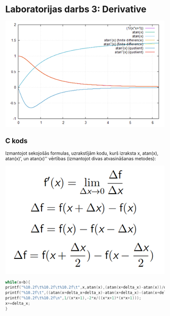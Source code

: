 # Laboratorijas darbs 3: Derivative

![test](https://github.com/atrkv/RTR105/blob/main/labd/lab3/derivative.png)

## C kods
Izmantojot sekojošās formulas, uzrakstījām kodu, kurš izraksta x, atan(x), atan(x)', un atan(x)'' vērtības (izmantojot divas atvasināšanas metodes):

![test1](https://github.com/atrkv/RTR105/blob/main/labd/lab3/junk/1.PNG)

```c
while(x<b){
printf("%10.2f\t%10.2f\t%10.2f\t",x,atan(x),(atan(x+delta_x)-atan(x))/delta_x);
printf("%10.2f\t",((atan(x+delta_x+delta_x)-atan(x+delta_x)-(atan(x+delta_x)-atan(x)))/delta_x)/delta_x);
printf("%10.2f\t%10.2f\n",1/(x*x+1),-2*x/((x*x+1)*(x*x+1)));
x+=delta_x;
}
```
